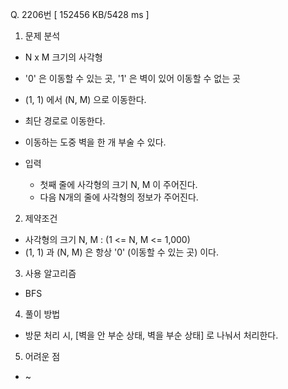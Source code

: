 Q. 2206번 [ 152456 KB/5428 ms ]

1. 문제 분석
- N x M 크기의 사각형
- '0' 은 이동할 수 있는 곳, '1' 은 벽이 있어 이동할 수 없는 곳
- (1, 1) 에서 (N, M) 으로 이동한다.
- 최단 경로로 이동한다.
- 이동하는 도중 벽을 한 개 부술 수 있다.


- 입력
  - 첫째 줄에 사각형의 크기 N, M 이 주어진다.
  - 다음 N개의 줄에 사각형의 정보가 주어진다.

2. 제약조건
- 사각형의 크기 N, M : (1 <= N, M <= 1,000)
- (1, 1) 과 (N, M) 은 항상 '0' (이동할 수 있는 곳) 이다.

3. 사용 알고리즘
- BFS

4. 풀이 방법
- 방문 처리 시, [벽을 안 부순 상태, 벽을 부순 상태] 로 나눠서 처리한다.

5. 어려운 점
- ~